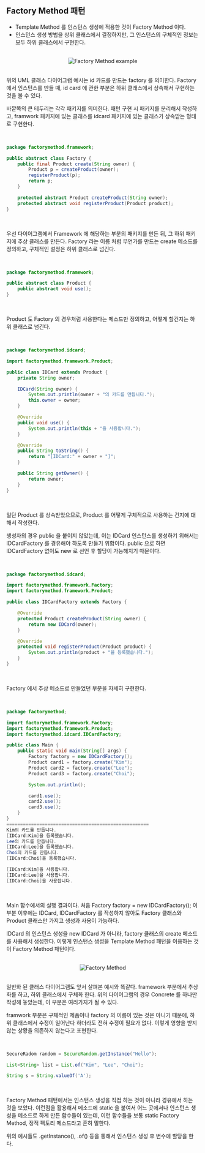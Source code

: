 ## Factory Method 패턴

- Template Method 를 인스턴스 생성에 적용한 것이 Factory Method 이다.
- 인스턴스 생성 방법을 상위 클래스에서 결정하지만, 그 인스턴스의 구체적인 정보는 모두 하위 클래스에서 구현한다.

<br>

<div align="center">
  <img src="../images/Factory%20Method%20example.png" alt="Factory Method example">
</div>

<br>


위의 UML 클래스 다이어그램 예시는 id 카드를 만드는 factory 를 의미한다. Factory 에서 인스턴스를 만들 때, id card 에 관한 부분은 하위 클래스에서 상속해서 구현하는 것을 볼 수 있다.

바깥쪽의 큰 테두리는 각각 패키지를 의미한다. 패턴 구현 시 패키지를 분리해서 작성하고, framwork 패키지에 있는 클래스를 idcard 패키지에 있는 클래스가 상속받는 형태로 구현한다.

<br>

```java
package factorymethod.framework;

public abstract class Factory {
    public final Product create(String owner) {
        Product p = createProduct(owner);
        registerProduct(p);
        return p;
    }

    protected abstract Product createProduct(String owner);
    protected abstract void registerProduct(Product product);
}
```

<br>

우선 다이어그램에서 Framework 에 해당하는 부분의 패키지를 만든 뒤, 그 하위 패키지에 추상 클래스를 만든다.  Factory 라는 이름 처럼 무언가를 만드는 create 메소드를 정의하고, 구체적인 설정은 하위 클래스로 넘긴다.

<br>

```java
package factorymethod.framework;

public abstract class Product {
    public abstract void use();
}
```

<br>

Product 도 Factory 의 경우처럼 사용한다는 메소드만 정의하고, 어떻게 할건지는 하위 클래스로 넘긴다.

<br>

```java
package factorymethod.idcard;

import factorymethod.framework.Product;

public class IDCard extends Product {
    private String owner;

    IDCard(String owner) {
        System.out.println(owner + "의 카드를 만듭니다.");
        this.owner = owner;
    }

    @Override
    public void use() {
        System.out.println(this + "을 사용합니다.");
    }

    @Override
    public String toString() {
        return "[IDCard:" + owner + "]";
    }

    public String getOwner() {
        return owner;
    }
}
```

<br>

일단 Product 를 상속받았으므로, Product 를 어떻게 구체적으로 사용하는 건지에 대해서 작성한다.

생성자의 경우 public 을 붙이지 않았는데, 이는 IDCard 인스턴스를 생성하기 위해서는 IDCardFactory 를 경유해야 하도록 만들기 위함이다. public 으로 하면 IDCardFactory 없이도 new 로 선언 후 할당이 가능해지기 때문이다.

<br>

```java
package factorymethod.idcard;

import factorymethod.framework.Factory;
import factorymethod.framework.Product;

public class IDCardFactory extends Factory {

    @Override
    protected Product createProduct(String owner) {
        return new IDCard(owner);
    }

    @Override
    protected void registerProduct(Product product) {
        System.out.println(product + "을 등록했습니다.");
    }
}
```

<br>

Factory 에서 추상 메소드로 만들었던 부분을 자세히 구현한다.

<br>

```java
package factorymethod;

import factorymethod.framework.Factory;
import factorymethod.framework.Product;
import factorymethod.idcard.IDCardFactory;

public class Main {
    public static void main(String[] args) {
        Factory factory = new IDCardFactory();
        Product card1 = factory.create("Kim");
        Product card2 = factory.create("Lee");
        Product card3 = factory.create("Choi");

        System.out.println();

        card1.use();
        card2.use();
        card3.use();
    }
}
====================================================
Kim의 카드를 만듭니다.
[IDCard:Kim]을 등록했습니다.
Lee의 카드를 만듭니다.
[IDCard:Lee]을 등록했습니다.
Choi의 카드를 만듭니다.
[IDCard:Choi]을 등록했습니다.

[IDCard:Kim]을 사용합니다.
[IDCard:Lee]을 사용합니다.
[IDCard:Choi]을 사용합니다.
```

<br>

Main 함수에서의 실행 결과이다. 처음 Factory factory = new IDCardFactory(); 이 부분 이후에는 IDCard, IDCardFactory 를 작성하지 않아도 Factory 클래스와 Product 클래스만 가지고 생성과 사용이 가능하다.

IDCard 의 인스턴스 생성을 new IDCard 가 아니라, factory 클래스의 create 메소드를 사용해서 생성한다. 이렇게 인스턴스 생성을 Template Method 패턴을 이용하는 것이 Factory Method 패턴이다.

<br>

<div align="center">
  <img src="../images/Factory%20Method.png" alt="Factory Method">
</div>

<br>

일반화 된 클래스 다이어그램도 앞서 살펴본 예시와 똑같다. framework 부분에서 추상화를 하고, 하위 클래스에서 구체화 한다. 위의 다이어그램의 경우 Concrete 를 하나만 작성해 놓았는데, 이 부분은 여러가지가 될 수 있다.

framwork 부분은 구체적인 제품이나 factory 의 이름이 있는 것은 아니기 때문에, 하위 클래스에서 수정이 일어난다 하더라도 전혀 수정이 필요가 없다. 이렇게 영향을 받지 않는 상황을 의존하지 않는다고 표현한다.

<br>

```java
SecureRadom random = SecureRandom.getInstance("Hello");

List<String> list = List.of("Kim", "Lee", "Choi");

String s = String.valueOf('A');
```

<br>

Factory Method 패턴에서는 인스턴스 생성을 직접 하는 것이 아니라 경유에서 하는 것을 보았다. 이런점을 활용해서 메소드에 static 을 붙여서 어느 곳에서나 인스턴스 생성을 메소드로 하게 만든 함수들이 있는데, 이런 함수들을 보통 static Factory Method, 정적 펙토리 메소드라고 흔히 말한다.

위의 예시들도 .getInstance(), .of() 등을 통해서 인스턴스 생성 후 변수에 할당을 한다.